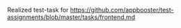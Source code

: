 Realized test-task for https://github.com/appbooster/test-assignments/blob/master/tasks/frontend.md
